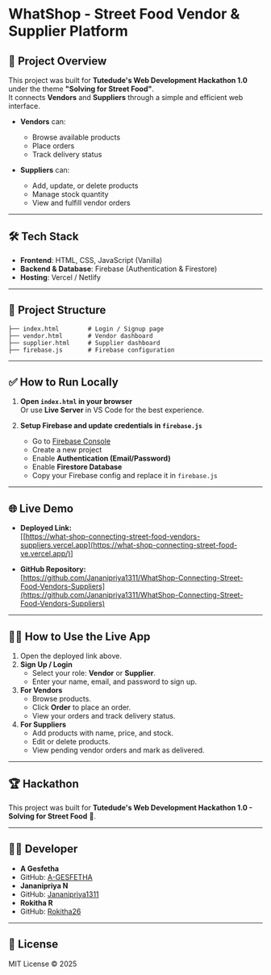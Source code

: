 # WhatShop - Street Food Vendor & Supplier Platform

## 🚀 Project Overview
This project was built for **Tutedude's Web Development Hackathon 1.0** under the theme **"Solving for Street Food"**.  
It connects **Vendors** and **Suppliers** through a simple and efficient web interface.

- **Vendors** can:
    - Browse available products
    - Place orders
    - Track delivery status

- **Suppliers** can:
    - Add, update, or delete products
    - Manage stock quantity
    - View and fulfill vendor orders

---

## 🛠 Tech Stack
- **Frontend**: HTML, CSS, JavaScript (Vanilla)
- **Backend & Database**: Firebase (Authentication & Firestore)
- **Hosting**: Vercel / Netlify

---

## 📂 Project Structure
```
├── index.html        # Login / Signup page
├── vendor.html       # Vendor dashboard
├── supplier.html     # Supplier dashboard
├── firebase.js       # Firebase configuration
```


---

## ✅ How to Run Locally
1. **Open `index.html` in your browser**  
   Or use **Live Server** in VS Code for the best experience.
   
2. **Setup Firebase and update credentials in `firebase.js`**  
   - Go to [Firebase Console](https://firebase.google.com/)  
   - Create a new project  
   - Enable **Authentication (Email/Password)**  
   - Enable **Firestore Database**  
   - Copy your Firebase config and replace it in `firebase.js`  

---

## 🌐 Live Demo
- **Deployed Link:**  
  [[https://what-shop-connecting-street-food-vendors-suppliers.vercel.app](https://what-shop-connecting-street-food-ve.vercel.app/)]

- **GitHub Repository:**  
  [https://github.com/Jananipriya1311/WhatShop-Connecting-Street-Food-Vendors-Suppliers](https://github.com/Jananipriya1311/WhatShop-Connecting-Street-Food-Vendors-Suppliers)

---

## 🧑‍💻 How to Use the Live App
1. Open the deployed link above.
2. **Sign Up / Login**
   - Select your role: **Vendor** or **Supplier**.
   - Enter your name, email, and password to sign up.
3. **For Vendors**
   - Browse products.
   - Click **Order** to place an order.
   - View your orders and track delivery status.
4. **For Suppliers**
   - Add products with name, price, and stock.
   - Edit or delete products.
   - View pending vendor orders and mark as delivered.

---

## 🏆 Hackathon
This project was built for **Tutedude's Web Development Hackathon 1.0 - Solving for Street Food** 🍲.

---

## 👩‍💻 Developer
- **A Gesfetha**  
- GitHub: [A-GESFETHA](https://github.com/A-GESFETHA)
- **Jananipriya N**
- GitHub: [Jananipriya1311](https://github.com/Jananipriya1311)
- **Rokitha R**
-  GitHub: [Rokitha26](https://github.com/Rokitha26)

---

## 📜 License
MIT License © 2025
